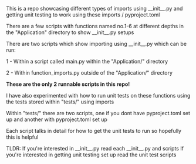 This is a repo showcasing different types of imports using \_\_init\_\_.py and getting
unit testing to work using these imports / pyproject.toml

There are a few scripts with functions named no.1-6 at different depths in the 
"Application" directory to show \_\_init\_\_.py setups

There are two scripts which show importing using \_\_init\_\_.py which can be run:

1 - Within a script called main.py within the "Application/" directory
    
2 - Within function_imports.py outside of the "Application/" directory

__These are the only 2 runnable scripts in this repo!__

I have also experimented with how to run unit tests on these functions using the tests
stored within "tests/" using imports

Within "tests/" there are two scripts, one if you dont have pyproject.toml set up and
another with pyproject.toml set up

Each script talks in detail for how to get the unit tests to run so hopefully this is helpful


TLDR: 
If you're interested in \_\_init\_\_.py read each \_\_init\_\_.py and scripts
If you're interested in getting unit testing set up read the unit test scripts
